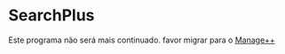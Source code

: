 # SearchPlus

Este programa não será mais continuado. favor migrar para o [Manage++](https://github.com/theMyntt/ManagePP) 
